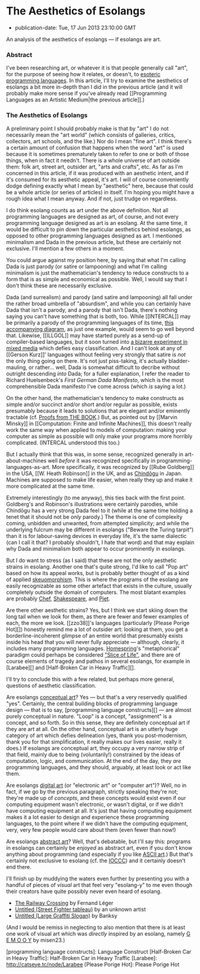 The Aesthetics of Esolangs
==========================

*   publication-date: Tue, 17 Jun 2013 23:10:00 GMT

An analysis of the aesthetics of esolangs — if esolangs are art.

### Abstract

I've been researching art, or whatever it is that people generally call
"art", for the purpose of seeing how it relates, or doesn't, to
[esoteric programming languages][].  In this article, I'll try to
examine the aesthetics of esolangs a bit more in-depth than I did in the
previous article (and it will probably make more sense if you've already
read [[Programming Languages as an Artistic Medium|the previous article]].)

### The Aesthetics of Esolangs

A preliminary point I should probably make is that by "art" I do not
necessarily mean the "art world" (which consists of galleries, critics,
collectors, art schools, and the like.)  Nor do I mean "fine art".  I think
there's a certain amount of confusion that happens when the word "art" is
used because it is sometimes prematurely taken to refer to one or both of
those things, when in fact it needn't.  There is a whole universe of art
outside them: folk art, street art, outsider art, "arts and crafts", etc.
As far as I'm concerned in this article, if it was produced with an aesthetic
intent, and if it's consumed for its aesthetic appeal, it's art.  I will of
course conveniently dodge defining exactly what I mean by "aesthetic" here,
because that could be a whole article (or series of articles) in itself.
I'm hoping you might have a rough idea what I mean anyway.  And if not,
just trudge on regardless.

I do think esolang counts as art under the above definition.  Not all
programming languages are designed as art, of course, and not every
programming language designed as art is an esolang.  At the same time,
it would be difficult to pin down the particular aesthetics behind esolangs,
as opposed to other programming languages designed as art.  I mentioned
minimalism and Dada in the previous article, but these are certainly not
exclusive.  I'll mention a few others in a moment.

You could argue against my position here, by saying that what I'm calling
Dada is just parody (or satire or lampooning) and what I'm calling
minimalism is just the mathematician's tendency to reduce constructs to a
form that is as simple and economical as possible.  Well, I would say that
I don't think these are necessarily exclusive.

Dada (and surrealism) and parody (and satire and lampooning) all fall under
the rather broad umbrella of "absurdism", and while you can certainly have
Dada that isn't a parody, and a parody that isn't Dada, there's nothing
saying you can't have something that is both, too.  While [[INTERCAL]] may
be primarily a parody of the programming languages of its time,
[this accompanying diagram](http://en.wikipedia.org/wiki/File:INTERCAL_Circuitous_Diagram.svg),
as just one example, would seem to go well beyond that.  Likewise, [[ILLGOL]]
may have started purely as a send-up of compiler-based languages, but it
soon turned into
[a bizarre experiment in mixed media](https://github.com/catseye/Illgol-Grand-Mal/blob/master/3.%20Illberon/doc/irl-may.jpg)
which defies easy classification.  And I can't look at any of
[[Gerson Kurz]]' languages without feeling very strongly that satire is *not*
the only thing going on there.  It's not just piss-taking, it's actually
bladder-mauling, or rather... well, Dada is somewhat difficult to
decribe without outright descending *into* Dada; for a fuller explanation,
I refer the reader to Richard Huelsenbeck's *First German Dada Manifesto*,
which is the most comprehensible Dada manifesto I've come across
(which *is* saying a lot.)

On the other hand, the mathematician's tendency to make constructs as
simple and/or succinct and/or short and/or regular as possible, exists
presumably because it leads to solutions that are elegant and/or
eminently tractable (cf.
[Proofs from THE BOOK](https://en.wikipedia.org/wiki/Proofs_from_THE_BOOK).)  But, as pointed out
by [[Marvin Minsky]] in [[Computation: Finite and Infinite Machines]], this
doesn't really work the same way when applied to models of computation:
making your computer as simple as possible will only make your programs
more horribly complicated.  (INTERCAL understood this too.)

But I actually think that this was, in some sense, recognized generally
in art-about-machines well *before* it was recognized specifically in
programming-languages-as-art.  More specifically, it was recognized by
[[Rube Goldberg]] in the USA, [[W. Heath Robinson]] in the UK, and as
[Chindōgu](https://en.wikipedia.org/wiki/Chind%C5%8Dgu) in Japan.
Machines are supposed to make life easier, when really they up and
make it more complicated at the same time.

Extremely interestingly (to me anyway), this ties back with the first
point.  Goldberg's and Robinson's illustrations were certainly parodies,
while Chindōgu has a very strong Dada feel to it (while at the same
time holding a tenet that it should not be *only* parody.)  The theme is
one of complexity coming, unbidden and unwanted, from attempted simplicity;
and while the underlying fulcrum may be different in esolangs
("Beware the Turing tarpit") than it is for labour-saving devices in
everyday life, it's the same dialectic (can I call it that?  I probably
shouldn't, I hate that word) and that may explain why Dada and minimalism
both appear to occur prominently in esolangs.

But I do want to stress (as I said) that these are not the only aesthetic
strains in esolang.  Another one that's quite strong, I'd like to call
"Pop art" based on how its appeal works, but is probably better thought of
as a kind of applied
[skeuomorphism](https://en.wikipedia.org/wiki/Skeuomorph).  This is where the
programs of the esolang are easily recognizable as some other artefact
that exists in the culture, usually completely outside the domain of
computers.  The most blatant examples are probably
[Chef](http://esolangs.org/wiki/Chef),
[Shakespeare](http://esolangs.org/wiki/Shakespeare), and
[Piet](http://esolangs.org/wiki/Piet).

Are there other aesthetic strains?  Yes, but I think we start skiing down
the long tail when we look for them, as there are fewer and fewer examples
of each, the more we look.  [[zzo38]]'s languages (particularly
[Please Porige Hot][]) honestly remind me a lot of outsider art: looking at
them, you get a borderline-incoherent glimpse of an entire world that
presumably exists inside his head that you will never fully appreciate —
although, clearly, it includes many programming languages.
[Homespring](http://esolangs.org/wiki/Homespring)'s "metaphorical" paradigm
could perhaps be considered
["Slice of Life"](http://en.wikipedia.org/wiki/Slice_of_life),
and there are of course elements of tragedy and pathos in several esolangs,
for example in [Larabee][] and [Half-Broken Car in Heavy Traffic][].

I'll try to conclude this with a few related, but perhaps more general,
questions of aesthetic classification.

Are esolangs [conceptual art](http://en.wikipedia.org/wiki/Conceptual_art)?
Yes — but that's a very reservedly qualified "yes".
Certainly, the central building blocks of programming language
design — that is to say, [programming language constructs][] —
are almost purely conceptual in nature.  "Loop" is a concept, "assignment"
is a concept, and so forth.  So in this sense, they are definitely
conceptual art if they are art at all.  On the other hand, conceptual
art is an utterly huge category of art which defies delineation
(yes, thank you post-modernism, thank you for that simplification, it really
makes our lives easier, really it does.)  If esolangs are conceptual art,
they occupy a very narrow strip of that field, mainly due to being
(voluntarily!) constrained by the ideas of computation, logic, and
communication.  At the end of the day, they *are* programming languages,
and they should, arguably, at least look or act like them.

Are esolangs [digital art](http://en.wikipedia.org/wiki/Digital_art)
(or "electronic art" or "computer art")?  Well,
no in fact, if we go by the previous paragraph, strictly speaking they're
not; they're made up of *concepts*, and these concepts would exist even if
our computing equipment wasn't electronic, or wasn't digital, or if we didn't
have computing equipment at all.  It's just that having computing equipment
makes it a lot easier to design and experience these programming languages,
to the point where if we didn't have the computing equipment, very, very
few people would care about them (even fewer than now!)

Are esolangs [abstract art](http://en.wikipedia.org/wiki/Abstract_art)?
Well, that's debatable, but I'll say this:
programs in esolangs can certainly be *enjoyed* as abstract art, even if you
don't know anything about programming (and especially if you like
[ASCII art](http://en.wikipedia.org/wiki/ASCII_art).)  But that's certainly
not exclusive to esolang (cf. the [IOCCC](http://en.wikipedia.org/wiki/IOCCC))
and it certainly doesn't end there.

I'll finish up by muddying the waters even further by presenting you with a
handful of pieces of *visual* art that feel very "esolang-y" to me even
though their creators have quite possibly never even heard of esolang.

*   [The Railway Crossing](http://en.wikipedia.org/wiki/File:Leger_railway_crossing.jpg) by Fernand Léger
*   [Untitled (Street Fighter tableau)](http://min.us/lbmS7uAFLGOZ0n) by an unknown artist
*   [Untitled (Large Graffiti Slogan)](http://min.us/lbohvPpSWwWuzd) by Banksy

(And I would be remiss in neglecting to also mention that there is at least
one work of visual art which was *directly* inspired by an esolang, namely
[G E M O O Y](http://misen23.minus.com/mP2icZG7L) by misen23.)

[esoteric programming languages]: Esolang
[programming language constructs]: Language Construct
[Half-Broken Car in Heavy Traffic]: Half-Broken Car in Heavy Traffic
[Larabee]: http://catseye.tc/node/Larabee
[Please Porige Hot]: Please Porige Hot
